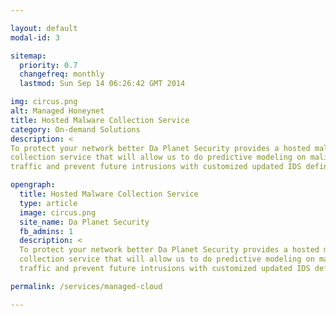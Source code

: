 ```yaml
---

layout: default
modal-id: 3

sitemap:
  priority: 0.7
  changefreq: monthly
  lastmod: Sun Sep 14 06:26:42 GMT 2014

img: circus.png
alt: Managed Honeynet
title: Hosted Malware Collection Service
category: On-demand Solutions
description: <
To protect your network better Da Planet Security provides a hosted malware 
collection service that will allow us to do predictive modeling on malicious
traffic and prevent future intrusions with customized updated IDS definitions.

opengraph:
  title: Hosted Malware Collection Service
  type: article
  image: circus.png
  site_name: Da Planet Security
  fb_admins: 1
  description: <
  To protect your network better Da Planet Security provides a hosted malware 
  collection service that will allow us to do predictive modeling on malicious 
  traffic and prevent future intrusions with customized updated IDS definitions.

permalink: /services/managed-cloud

---
```

